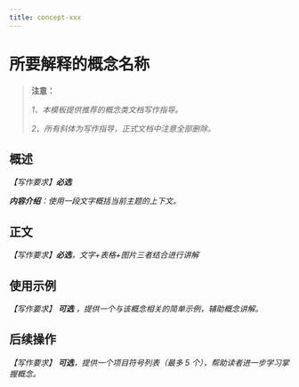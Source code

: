 ```yaml
---
title: concept-xxx
---
```


# 所要解释的概念名称

> **注意：**
>
> _1、本模板提供推荐的概念类文档写作指导。_
>
> _2、所有斜体为写作指导，正式文档中注意全部删除。_

## 概述

_【写作要求】**必选**_

_**内容介绍**：使用一段文字概括当前主题的上下文。_

## 正文

_【写作要求】**必选**，文字+表格+图片三者结合进行讲解_

## 使用示例

_【写作要求】  **可选** ，提供一个与该概念相关的简单示例，辅助概念讲解。_

## 后续操作

_【写作要求】  **可选**，提供一个项目符号列表（最多 5 个），帮助读者进一步学习掌握概念。_
